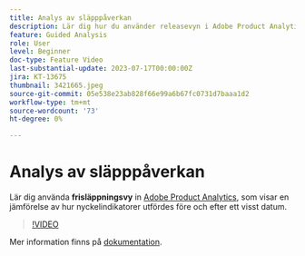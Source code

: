 ```yaml
---
title: Analys av släpppåverkan
description: Lär dig hur du använder releasevyn i Adobe Product Analytics, som visar en jämförelse mellan hur nyckelindikatorer utfördes före och efter ett visst datum.
feature: Guided Analysis
role: User
level: Beginner
doc-type: Feature Video
last-substantial-update: 2023-07-17T00:00:00Z
jira: KT-13675
thumbnail: 3421665.jpeg
source-git-commit: 05e538e23ab828f66e99a6b67fc0731d7baaa1d2
workflow-type: tm+mt
source-wordcount: '73'
ht-degree: 0%

---
```



# Analys av släpppåverkan

Lär dig använda **frisläppningsvy** in [Adobe Product Analytics](../../adobe-product-analytics/adobe-product-analytics-overview.md), som visar en jämförelse av hur nyckelindikatorer utfördes före och efter ett visst datum.

>[!VIDEO](https://video.tv.adobe.com/v/3421665/?learn=on)

Mer information finns på [dokumentation](https://experienceleague.adobe.com/docs/analytics-platform/using/guided-analysis/impact/release.html).
